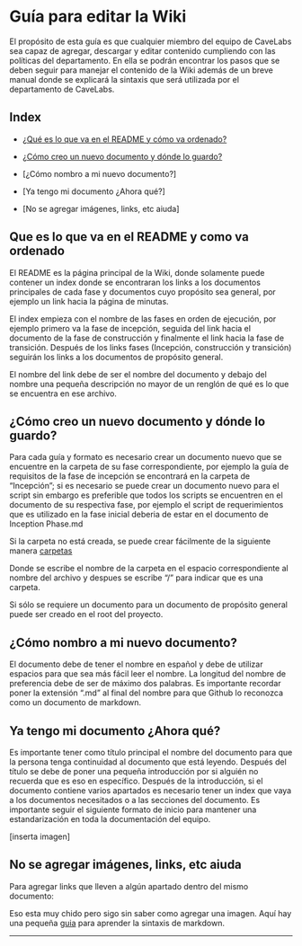 # Guía para editar la Wiki
El propósito de esta guía es que cualquier miembro del equipo de CaveLabs sea capaz de agregar, descargar y editar contenido cumpliendo con las políticas del departamento. En ella se podrán encontrar los pasos que se deben seguir para manejar el contenido de la Wiki además de un breve manual donde se explicará la sintaxis que será utilizada por el departamento de CaveLabs.

## Index
* [¿Qué es lo que va en el README y cómo va ordenado?](#Que-es-lo-que-va-en-el-README-y-como-va-ordenado)

* [¿Cómo creo un nuevo documento y dónde lo guardo?](#¿Cómo-creo-un-nuevo-documento-y-dónde-lo-guardo?)

* [¿Cómo nombro a mi nuevo documento?]

* [Ya tengo mi documento ¿Ahora qué?]

* [No se agregar imágenes, links, etc aiuda]
 
 

## Que es lo que va en el README y como va ordenado 
El README es la página principal de la Wiki, donde solamente puede contener un index donde se encontraran los links a los documentos principales de cada fase y documentos cuyo propósito sea general, por ejemplo un link hacia la página de minutas.

El index empieza con el nombre de las fases en orden de ejecución, por ejemplo primero va la fase de incepción, seguida del link hacia el documento de la fase de construcción y finalmente el link hacia la fase de transición. Después de los links fases (Incepción, construcción y transición) seguirán los links a los documentos de propósito general. 

El nombre del link debe de ser el nombre del documento y debajo del nombre una pequeña descripción no mayor de un renglón de qué es lo que se encuentra en ese archivo.

## ¿Cómo creo un nuevo documento y dónde lo guardo?
Para cada guía y formato es necesario crear un documento nuevo que se encuentre en la carpeta de su fase correspondiente, por ejemplo la guía de requisitos de la fase de incepción se encontrará en la carpeta de “Incepción”; si es necesario se puede crear un documento nuevo para el script sin embargo es preferible que todos los scripts se encuentren en el documento de su respectiva fase, por ejemplo el script de requerimientos que es utilizado en la fase inicial deberia de estar en el documento de Inception Phase.md

Si la carpeta no está creada, se puede crear fácilmente de la siguiente manera
[carpetas](https://i.stack.imgur.com/9Ifmj.gif)

Donde se escribe el nombre de la carpeta en el espacio correspondiente al nombre del archivo y despues se escribe “/” para indicar que es una carpeta. 

Si sólo se requiere un documento para un documento de propósito general puede ser creado en el root del proyecto.

## ¿Cómo nombro a mi nuevo documento?
El documento debe de tener el nombre en español y debe de utilizar espacios para que sea más fácil leer el nombre. La longitud del nombre de preferencia debe de ser de máximo dos palabras. Es importante recordar poner la extensión “.md” al final del nombre para que Github lo reconozca como un documento de markdown.

## Ya tengo mi documento ¿Ahora qué?
Es importante tener como título principal el nombre del documento para que la persona tenga continuidad al documento que está leyendo. Después del título se debe de poner una pequeña introducción por si alguién no recuerda que es eso en específico. Después de la introducción, si el documento contiene varios apartados es necesario tener un index que vaya a los documentos necesitados o a las secciones del documento. Es importante seguir el siguiente formato de inicio para mantener una estandarización en toda la documentación del equipo.

[inserta imagen]

 
## No se agregar imágenes, links, etc aiuda 
Para agregar links que lleven a algún apartado dentro del mismo documento:

Eso esta muy chido pero sigo sin saber como agregar una imagen.
Aquí hay una pequeña [guia](https://guides.github.com/features/mastering-markdown/) para aprender la sintaxis de markdown.

---
